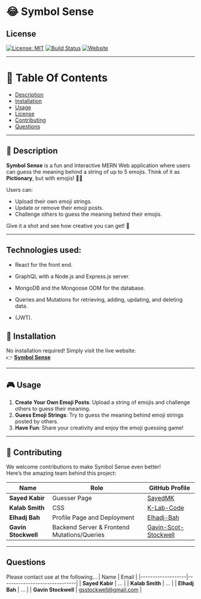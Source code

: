 # 😂 Symbol Sense

## License

[![License: MIT](https://img.shields.io/badge/License-MIT-blue.svg)](https://mit-license.org/)
[![Build Status](https://img.shields.io/badge/Build-Passing-brightgreen)](https://github.com/Gavin-Scot-Stockwell/Symbol-Sense)
[![Website](https://img.shields.io/badge/Website-Live-blueviolet)](https://symbol-sense.onrender.com/)

---

# 📖 Table Of Contents

- [Description](#description)
- [Installation](#installation)
- [Usage](#usage)
- [License](#license)
- [Contributing](#contributing)
- [Questions](#questions)

---

## 📝 Description

**Symbol Sense** is a fun and Interactive MERN Web application where users can guess the meaning behind a string of up to 5 emojis. Think of it as **Pictionary**, but with emojis! 🎨✨

Users can:

- Upload their own emoji strings.
- Update or remove their emoji posts.
- Challenge others to guess the meaning behind their emojis.

Give it a shot and see how creative you can get! 🚀

---

## Technologies used:

- React for the front end.

- GraphQL with a Node.js and Express.js server.

- MongoDB and the Mongoose ODM for the database.

- Queries and Mutations for retrieving, adding, updating, and deleting data.

- (JWT).

## 🚀 Installation

No installation required! Simply visit the live website:  
👉 [**Symbol Sense**](https://symbol-sense.onrender.com/)

---

## 🎮 Usage

1. **Create Your Own Emoji Posts**: Upload a string of emojis and challenge others to guess their meaning.
2. **Guess Emoji Strings**: Try to guess the meaning behind emoji strings posted by others.
3. **Have Fun**: Share your creativity and enjoy the emoji guessing game!

---

## 🤝 Contributing

We welcome contributions to make Symbol Sense even better!  
Here’s the amazing team behind this project:

| Name                | Role                                        | GitHub Profile                                                  |
| ------------------- | ------------------------------------------- | --------------------------------------------------------------- |
| **Sayed Kabir**     | Guesser Page                                | [SayedMK](https://github.com/SayedMK)                           |
| **Kalab Smith**     | CSS                                         | [K-Lab-Code](https://github.com/K-Lab-Code)                     |
| **Elhadj Bah**      | Profile Page and Deployment                 | [Elhadj-Bah](https://github.com/Elhadj-Bah)                     |
| **Gavin Stockwell** | Backend Server & Frontend Mutations/Queries | [Gavin-Scot-Stockwell](https://github.com/Gavin-Scot-Stockwell) |

---

## Questions

Please contact use at the following...
| Name | Email |
|-------------------|-------------------------------|
| **Sayed Kabir** | ... |
| **Kalab Smith** | ... |
| **Elhadj Bah** | ... |
| **Gavin Stockwell** | gsstockwell@gmail.com |
